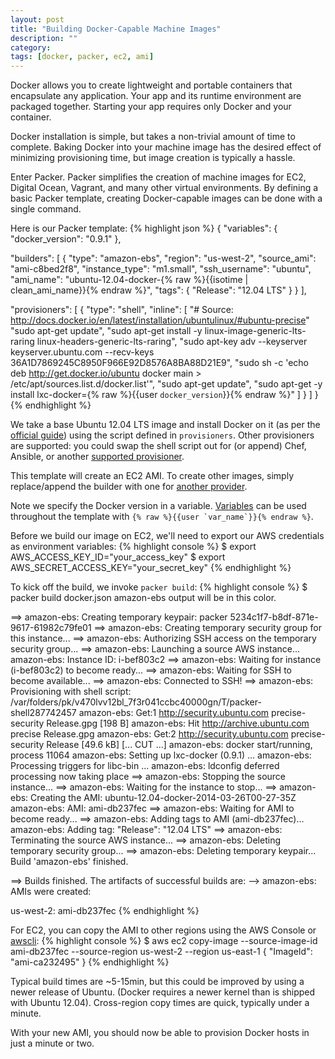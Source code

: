 ```yaml
---
layout: post
title: "Building Docker-Capable Machine Images"
description: ""
category: 
tags: [docker, packer, ec2, ami]
---
```


Docker allows you to create lightweight and portable containers that encapsulate any application. Your app and its runtime environment are packaged together. Starting your app requires only Docker and your container.

Docker installation is simple, but takes a non-trivial amount of time to complete. Baking Docker into your machine image has the desired effect of minimizing provisioning time, but image creation is typically a hassle.

Enter Packer. Packer simplifies the creation of machine images for EC2, Digital Ocean, Vagrant, and many other virtual environments. By defining a basic Packer template, creating Docker-capable images can be done with a single command.

Here is our Packer template:
{% highlight json %}
{
  "variables": {
    "docker_version": "0.9.1"
  },

  "builders": [
    {
      "type": "amazon-ebs",
      "region": "us-west-2",
      "source_ami": "ami-c8bed2f8",
      "instance_type": "m1.small",
      "ssh_username": "ubuntu",
      "ami_name": "ubuntu-12.04-docker-{% raw %}{{isotime | clean_ami_name}}{% endraw %}",
      "tags": {
        "Release": "12.04 LTS"
      }
    }
  ],

  "provisioners": [
    {
      "type": "shell",
      "inline": [
        "# Source: http://docs.docker.io/en/latest/installation/ubuntulinux/#ubuntu-precise"
        "sudo apt-get update",
        "sudo apt-get install -y linux-image-generic-lts-raring linux-headers-generic-lts-raring",
        "sudo apt-key adv --keyserver keyserver.ubuntu.com --recv-keys 36A1D7869245C8950F966E92D8576A8BA88D21E9",
        "sudo sh -c 'echo deb http://get.docker.io/ubuntu docker main > /etc/apt/sources.list.d/docker.list'",
        "sudo apt-get update",
        "sudo apt-get -y install lxc-docker={% raw %}{{user `docker_version`}}{% endraw %}"
      ]
    }
  ]
}
{% endhighlight %}

We take a base Ubuntu 12.04 LTS image and install Docker on it (as per the [official guide](http://docs.docker.io/en/latest/installation/ubuntulinux/#ubuntu-precise)) using the script defined in `provisioners`. Other provisioners are supported: you could swap the shell script out for (or append) Chef, Ansible, or another [supported provisioner](http://www.packer.io/docs/templates/provisioners.html).

This template will create an EC2 AMI. To create other images, simply replace/append the builder with one for [another provider](http://www.packer.io/docs/templates/builders.html).

Note we specify the Docker version in a variable. [Variables](http://www.packer.io/docs/templates/user-variables.html) can be used throughout the template with ```{% raw %}{{user `var_name`}}{% endraw %}```.

Before we build our image on EC2, we'll need to export our AWS credentials as environment variables:
{% highlight console %}
$ export AWS_ACCESS_KEY_ID="your_access_key"
$ export AWS_SECRET_ACCESS_KEY="your_secret_key"
{% endhighlight %}

To kick off the build, we invoke `packer build`:
{% highlight console %}
$ packer build docker.json
amazon-ebs output will be in this color.

==> amazon-ebs: Creating temporary keypair: packer 5234c1f7-b8df-871e-9617-61982c79fe01
==> amazon-ebs: Creating temporary security group for this instance...
==> amazon-ebs: Authorizing SSH access on the temporary security group...
==> amazon-ebs: Launching a source AWS instance...
    amazon-ebs: Instance ID: i-bef803c2
==> amazon-ebs: Waiting for instance (i-bef803c2) to become ready...
==> amazon-ebs: Waiting for SSH to become available...
==> amazon-ebs: Connected to SSH!
==> amazon-ebs: Provisioning with shell script: /var/folders/pk/v470lvv12bl_7f3r041ccbc40000gn/T/packer-shell287742457
    amazon-ebs: Get:1 http://security.ubuntu.com precise-security Release.gpg [198 B]
    amazon-ebs: Hit http://archive.ubuntu.com precise Release.gpg
    amazon-ebs: Get:2 http://security.ubuntu.com precise-security Release [49.6 kB]
[... CUT ...]
    amazon-ebs: docker start/running, process 11064
    amazon-ebs: Setting up lxc-docker (0.9.1) ...
    amazon-ebs: Processing triggers for libc-bin ...
    amazon-ebs: ldconfig deferred processing now taking place
==> amazon-ebs: Stopping the source instance...
==> amazon-ebs: Waiting for the instance to stop...
==> amazon-ebs: Creating the AMI: ubuntu-12.04-docker-2014-03-26T00-27-35Z
    amazon-ebs: AMI: ami-db237fec
==> amazon-ebs: Waiting for AMI to become ready...
==> amazon-ebs: Adding tags to AMI (ami-db237fec)...
    amazon-ebs: Adding tag: "Release": "12.04 LTS"
==> amazon-ebs: Terminating the source AWS instance...
==> amazon-ebs: Deleting temporary security group...
==> amazon-ebs: Deleting temporary keypair...
Build 'amazon-ebs' finished.

==> Builds finished. The artifacts of successful builds are:
--> amazon-ebs: AMIs were created:

us-west-2: ami-db237fec
{% endhighlight %}

For EC2, you can copy the AMI to other regions using the AWS Console or [awscli](https://github.com/aws/aws-cli):
{% highlight console %}
$ aws ec2 copy-image --source-image-id ami-db237fec --source-region us-west-2 --region us-east-1
{
    "ImageId": "ami-ca232495"
}
{% endhighlight %}

Typical build times are ~5-15min, but this could be improved by using a newer release of Ubuntu. (Docker requires a newer kernel than is shipped with Ubuntu 12.04). Cross-region copy times are quick, typically under a minute.

With your new AMI, you should now be able to provision Docker hosts in just a minute or two.